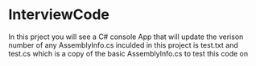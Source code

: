 # InterviewCode

In this prject you will see a C# console App that will update the verison number of any AssemblyInfo.cs
inculded in this project is test.txt and test.cs which is a copy of the basic AssemblyInfo.cs to test this code on
